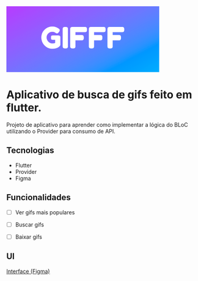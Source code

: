 
<img src="https://github.com/caiovini64/gifff-app/blob/main/assets/images/cover.png" width="400"  />

# Aplicativo de busca de gifs feito em flutter.

Projeto de aplicativo para aprender como implementar a lógica do BLoC utilizando o Provider para consumo de API.

## Tecnologias

* Flutter
* Provider
* Figma

## Funcionalidades

- [ ] Ver gifs mais populares 
- [ ] Buscar gifs
- [ ] Baixar gifs


## UI

 [Interface (Figma)](https://www.figma.com/file/zE0Ov3lcTdQ5Q3vQGKT2YO/Untitled?node-id=0%3A1)

 
